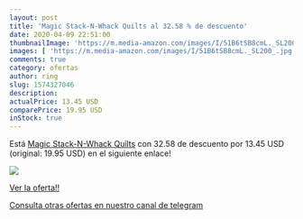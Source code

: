 ```yaml
---
layout: post
title: 'Magic Stack-N-Whack Quilts al 32.58 % de descuento'
date: 2020-04-09 22:51:00
thumbnailImage: 'https://m.media-amazon.com/images/I/51B6tSB8cmL._SL200_.jpg'
images: [ 'https://m.media-amazon.com/images/I/51B6tSB8cmL._SL200_.jpg' ]
comments: true
category: ofertas
author: ring
slug: 1574327046
description:
actualPrice: 13.45 USD
comparePrice: 19.95 USD
inStock: true
---
```


Está [Magic Stack-N-Whack Quilts](https://www.amazon.com/dp/1574327046/?tag=redken08-20) con 32.58 de descuento por 13.45 USD (original: 19.95 USD) en el siguiente enlace!

[![](https://m.media-amazon.com/images/I/51B6tSB8cmL._SL200_.jpg)](https://www.amazon.com/dp/1574327046/?tag=redken08-20)

[Ver la oferta!!](https://www.amazon.com/dp/1574327046/?tag=redken08-20)

[Consulta otras ofertas en nuestro canal de telegram](https://t.me/s/ofertas25)
